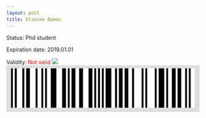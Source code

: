 ```yaml
---
layout: post
title: Etienne Bamas
---
```


Status: Phd student

Expiration date: 2019.01.01

Validity: <font color="red"> Not valid</font> 
![](/members/img/Etienne_Bamas.png)
![](/members/img/bar.png)
